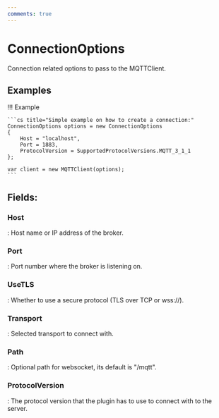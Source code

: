 ```yaml
---
comments: true
---
```

# ConnectionOptions

Connection related options to pass to the MQTTClient. 

## Examples
!!! Example

	```cs title="Simple example on how to create a connection:"
	ConnectionOptions options = new ConnectionOptions
	{
	    Host = "localhost",
	    Port = 1883,
	    ProtocolVersion = SupportedProtocolVersions.MQTT_3_1_1
	};
	
	var client = new MQTTClient(options);
	```
## **Fields**:
### **Host**
: Host name or IP address of the broker. 
### **Port**
: Port number where the broker is listening on. 
### **UseTLS**
: Whether to use a secure protocol (TLS over TCP or wss://). 
### **Transport**
: Selected transport to connect with. 
### **Path**
: Optional path for websocket, its default is "/mqtt". 
### **ProtocolVersion**
: The protocol version that the plugin has to use to connect with to the server. 